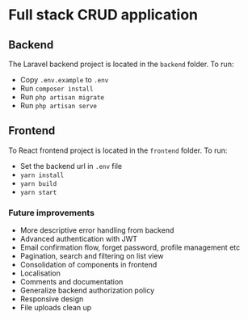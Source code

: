 # Full stack CRUD application

## Backend
The Laravel backend project is located in the `backend` folder.
To run:
- Copy `.env.example` to `.env`
- Run `composer install`
- Run `php artisan migrate`
- Run `php artisan serve`


## Frontend
To React frontend project is located in the `frontend` folder.
To run:
- Set the backend url in `.env` file
- `yarn install`
- `yarn build`
- `yarn start`

### Future improvements
- More descriptive error handling from backend
- Advanced authentication with JWT
- Email confirmation flow, forget password, profile management etc
- Pagination, search and filtering on list view
- Consolidation of components in frontend
- Localisation
- Comments and documentation
- Generalize backend authorization policy
- Responsive design
- File uploads clean up
